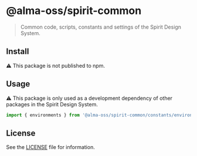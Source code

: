 # @alma-oss/spirit-common

> Common code, scripts, constants and settings of the Spirit Design System.

## Install

⚠️ This package is not published to npm.

## Usage

⚠️ This package is only used as a development dependency of other packages in the Spirit Design System.

```js
import { environments } from '@alma-oss/spirit-common/constants/environments';
```

## License

See the [LICENSE](LICENSE.md) file for information.
